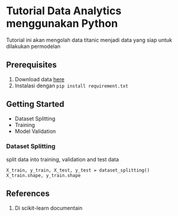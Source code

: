 # Tutorial Data Analytics menggunakan Python

Tutorial ini akan mengolah data titanic menjadi data yang siap untuk dilakukan permodelan

## Prerequisites

1. Download data [here](https://www.kaggle.com/competitions/titanic/data)
2. Instalasi dengan `pip install requirement.txt`

## Getting Started

- Dataset Splitting
- Training
- Model Validation

### Dataset Splitting
 split data into training, validation and test data
 ```code
X_train, y_train, X_test, y_test = dataset_splitting()
X_train.shape, y_train.shape
```


## References

1. Di scikit-learn documentain